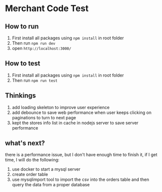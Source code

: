 # Merchant Code Test

## How to run
1. First install all packages using `npm install` in root folder
1. Then run `npm run dev`
1. open `http://localhost:3000/`

## How to test
1. First install all packages using `npm install` in root folder
1. Then run `npm run test`

## Thinkings
1. add loading skeleton to improve user experience
1. add debounce to save web performance when user keeps clicking on paginations to turn to next page
1. kept the stores info list in cache in nodejs server to save server performance

## what's next?
there is a performance issue, but I don't have enough time to finish it, if I get time, I will do the following:
1. use docker to start a mysql server
1. create order table 
1. use mysqlimport tool to import the csv into the orders table and then query the data from a proper database
